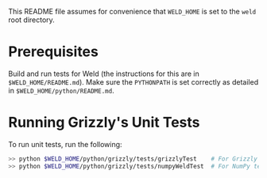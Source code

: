 This README file assumes for convenience that `WELD_HOME` is set to the `weld` root directory.


Prerequisites
=============

Build and run tests for Weld (the instructions for this are in  `$WELD_HOME/README.md`).
Make sure the `PYTHONPATH` is set correctly as detailed in `$WELD_HOME/python/README.md`.


Running Grizzly's Unit Tests
============================

To run unit tests, run the following:

```bash
>> python $WELD_HOME/python/grizzly/tests/grizzlyTest    # For Grizzly tests
>> python $WELD_HOME/python/grizzly/tests/numpyWeldTest  # For NumPy tests
```
